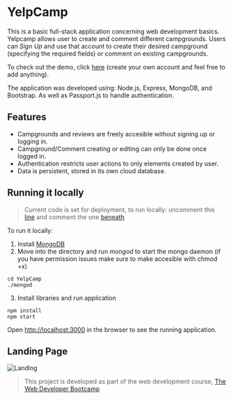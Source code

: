 # YelpCamp
This is a basic full-stack application concerning web development basics. Yelpcamp allows user to create and comment different campgrounds. Users can *Sign Up* and use that account to create their desired campground (specifying the required fields) or comment on existing campgrounds. 

To check out the demo, click [here](https://sleepy-reef-11207.herokuapp.com) (create your own account and feel free to add anything).

The application was developed using: Node.js, Express, MongoDB, and Bootstrap. As well as Passport.js to handle authentication.

## Features
* Campgrounds and reviews are freely accesible without signing up or logging in.
* Campground/Comment creating or editing can only be done once logged in.
* Authentication restricts user actions to only elements created by user.
* Data is persistent, stored in its own cloud database.

## Running it locally
> Current code is set for deployment, to run locally: uncomment this [line](https://github.com/RVS97/YelpCamp/blob/master/app.js#L18) and comment the one [beneath](https://github.com/RVS97/YelpCamp/blob/master/app.js#L19)

To run it locally:
1. Install [MongoDB](https://www.mongodb.com/)
2. Move into the directory and run *mongod* to start the mongo daemon (if you have permission issues make sure to make accesible with chmod +x)
```
cd YelpCamp
./mongod
```
3. Install libraries and run application
```
npm install
npm start
```

Open [http://localhost:3000](http://localhost:3000) in the browser to see the running application.

## Landing Page
![Landing](https://github.com/RVS97/YelpCamp/blob/master/Landing.PNG)

> This project is developed as part of the web development course, [The Web Developer Bootcamp](https://www.udemy.com/course/the-web-developer-bootcamp/)
